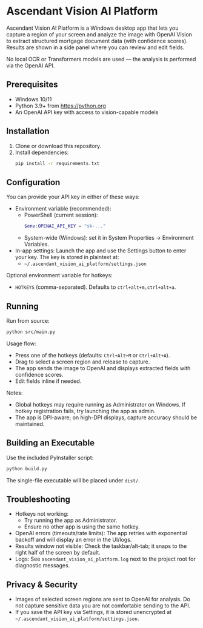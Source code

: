 # Ascendant Vision AI Platform

Ascendant Vision AI Platform is a Windows desktop app that lets you capture a region of your screen and analyze the image with OpenAI Vision to extract structured mortgage document data (with confidence scores). Results are shown in a side panel where you can review and edit fields.

No local OCR or Transformers models are used — the analysis is performed via the OpenAI API.

## Prerequisites

- Windows 10/11
- Python 3.9+ from https://python.org
- An OpenAI API key with access to vision-capable models

## Installation

1. Clone or download this repository.
2. Install dependencies:
   ```bash
   pip install -r requirements.txt
   ```

## Configuration

You can provide your API key in either of these ways:

- Environment variable (recommended):
  - PowerShell (current session):
    ```powershell
    $env:OPENAI_API_KEY = "sk-..."
    ```
  - System-wide (Windows): set it in System Properties → Environment Variables.
- In-app settings: Launch the app and use the Settings button to enter your key. The key is stored in plaintext at:
  - `~/.ascendant_vision_ai_platform/settings.json`

Optional environment variable for hotkeys:
- `HOTKEYS` (comma-separated). Defaults to `ctrl+alt+m,ctrl+alt+a`.

## Running

Run from source:
```bash
python src/main.py
```

Usage flow:
- Press one of the hotkeys (defaults: `Ctrl+Alt+M` or `Ctrl+Alt+A`).
- Drag to select a screen region and release to capture.
- The app sends the image to OpenAI and displays extracted fields with confidence scores.
- Edit fields inline if needed.

Notes:
- Global hotkeys may require running as Administrator on Windows. If hotkey registration fails, try launching the app as admin.
- The app is DPI-aware; on high-DPI displays, capture accuracy should be maintained.

## Building an Executable

Use the included PyInstaller script:
```bash
python build.py
```
The single-file executable will be placed under `dist/`.

## Troubleshooting

- Hotkeys not working:
  - Try running the app as Administrator.
  - Ensure no other app is using the same hotkey.
- OpenAI errors (timeouts/rate limits): The app retries with exponential backoff and will display an error in the UI/logs.
- Results window not visible: Check the taskbar/alt-tab; it snaps to the right half of the screen by default.
- Logs: See `ascendant_vision_ai_platform.log` next to the project root for diagnostic messages.

## Privacy & Security

- Images of selected screen regions are sent to OpenAI for analysis. Do not capture sensitive data you are not comfortable sending to the API.
- If you save the API key via Settings, it is stored unencrypted at `~/.ascendant_vision_ai_platform/settings.json`.
